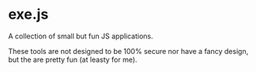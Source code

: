# exe.js
A collection of small but fun JS applications.

These tools are not designed to be 100% secure nor have a fancy design, but the are pretty fun (at leasty for me).
